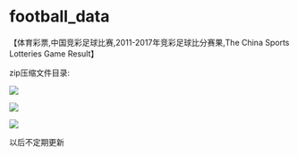 # football_data
【体育彩票,中国竞彩足球比赛,2011-2017年竞彩足球比分赛果,The China Sports Lotteries Game Result】

zip压缩文件目录:

![](https://i.imgur.com/gReNyQI.png)

![](https://i.imgur.com/pmLL2nV.png)

![](https://i.imgur.com/gnsKAB4.png)

以后不定期更新

